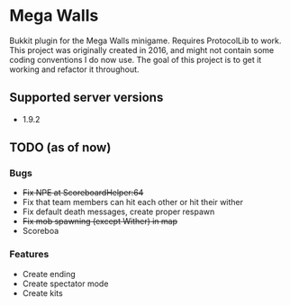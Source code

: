 # Mega Walls
Bukkit plugin for the Mega Walls minigame. Requires ProtocolLib to work. This project was originally created in 2016, and might not contain
some coding conventions I do now use. The goal of this project is to get it working and refactor it throughout.

## Supported server versions  
- 1.9.2

## TODO (as of now)
### Bugs
- ~~Fix NPE at ScoreboardHelper:64~~
- Fix that team members can hit each other or hit their wither
- Fix default death messages, create proper respawn
- ~~Fix mob spawning (except Wither) in map~~
- Scoreboa

### Features
- Create ending
- Create spectator mode
- Create kits